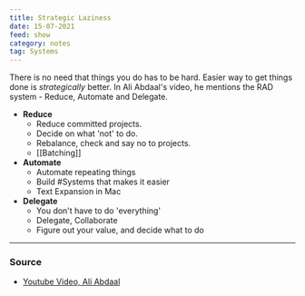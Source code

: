 ```yaml
---
title: Strategic Laziness
date: 15-07-2021
feed: show
category: notes
tag: Systems
---
```


There is no need that things you do has to be hard. Easier way to get things done is *strategically* better. In Ali Abdaal's video, he mentions the RAD system - Reduce, Automate and Delegate.

- **Reduce**
	- Reduce committed projects.
	- Decide on what 'not' to do.
	- Rebalance, check and say no to projects.
	- [[Batching]]
- **Automate**
	- Automate repeating things
	- Build #Systems  that makes it easier
	- Text Expansion in Mac
- **Delegate**
	- You don't have to do 'everything'
	- Delegate, Collaborate
	- Figure out your value, and decide what to do

---
### Source
- [Youtube Video, Ali Abdaal](https://www.youtube.com/watch?v=gcGquCZxsJc)